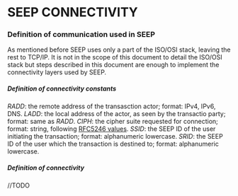 # __SEEP CONNECTIVITY__
### Definition of communication used in SEEP

As mentioned before SEEP uses only a part of the ISO/OSI stack, leaving the rest to TCP/IP.
It is not in the scope of this document to detail the ISO/OSI stack but steps described in this document are enough to implement the connectivity layers used by SEEP.

##### Definition of connectivity constants

_RADD_: the remote address of the transasction actor; format: IPv4, IPv6, DNS.
_LADD_: the local address of the actor, as seen by the transactio party; format: same as _RADD_.
_CIPH_: the cipher suite requested for connection; format: string, following [RFC5246 values](http://tools.ietf.org/html/rfc5246/ "TLS protocol implementation").
_SSID_: the SEEP ID of the user initiating the transaction; format: alphanumeric lowercase.
_SRID_: the SEEP ID of the user which the transaction is destined to; format: alphanumeric lowercase. 

##### Definition of connectivity
//TODO
